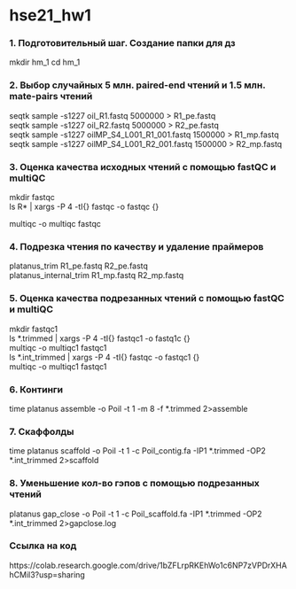# hse21_hw1
<h3> 1. Подготовительный шаг. Создание папки для дз </h3> 
mkdir hm_1
cd hm_1

<h3> 2. Выбор случайных 5 млн. paired-end чтений и 1.5 млн. mate-pairs чтений </h3> 
seqtk sample -s1227 oil_R1.fastq 5000000 > R1_pe.fastq <br>
seqtk sample -s1227 oil_R2.fastq 5000000 > R2_pe.fastq  <br>
seqtk sample -s1227 oilMP_S4_L001_R1_001.fastq 1500000 > R1_mp.fastq  <br>
seqtk sample -s1227 oilMP_S4_L001_R2_001.fastq 1500000 > R2_mp.fastq  <br>

<h3> 3. Оценка качества исходных чтений с помощью fastQC и multiQC</h3> 
mkdir fastqc  <br>
ls R* | xargs -P 4 -tI{} fastqc -o fastqc {}

multiqc -o multiqc fastqc

<h3> 4. Подрезка чтения по качеству и удаление праймеров </h3>
platanus_trim R1_pe.fastq R2_pe.fastq <br>
platanus_internal_trim R1_mp.fastq R2_mp.fastq

<h3> 5. Оценка качества подрезанных чтений с помощью fastQC и multiQC </h3>
mkdir fastqc1  <br>
ls *.trimmed | xargs -P 4 -tI{} fastqc1 -o fastq1c {}  <br>
multiqc -o multiqc1 fastqc1 <br>
ls *.int_trimmed | xargs -P 4 -tI{} fastqc -o fastqc1 {} <br>
multiqc -o multiqc1 fastqc1

<h3> 6. Континги </h3>
time platanus assemble -o Poil -t 1 -m 8 -f *.trimmed 2>assemble

<h3> 7. Скаффолды </h3>
time platanus scaffold -o Poil -t 1 -c Poil_contig.fa -IP1 *.trimmed -OP2 *.int_trimmed 2>scaffold

<h3> 8. Уменьшение кол-во гэпов с помощью подрезанных чтений </h3>
platanus gap_close -o Poil -t 1 -c Poil_scaffold.fa -IP1 *.trimmed -OP2 *.int_trimmed 2>gapclose.log

<h3> Ссылка на код </h3>
https://colab.research.google.com/drive/1bZFLrpRKEhWo1c6NP7zVPDrXHAhCMil3?usp=sharing
